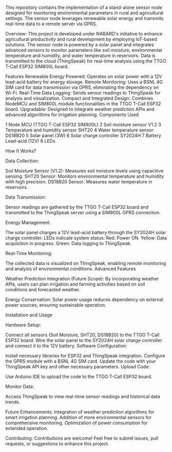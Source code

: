 This repository contains the implementation of a stand-alone sensor node designed for monitoring environmental parameters in rural and agricultural settings. The sensor node leverages renewable solar energy and transmits real-time data to a remote server via GPRS.

Overview: This project is developed under NABARD's initiative to enhance agricultural productivity and rural development by employing IoT-based solutions. The sensor node is powered by a solar panel and integrates advanced sensors to monitor parameters like soil moisture, environmental temperature and humidity, and water temperature in reservoirs. Data is transmitted to the cloud (ThingSpeak) for real-time analysis using the TTGO T-Call ESP32 SIM800L board.

Features Renewable Energy Powered: Operates on solar power with a 12V lead-acid battery for energy storage. Remote Monitoring: Uses a BSNL 4G SIM card for data transmission via GPRS, eliminating the dependency on Wi-Fi. Real-Time Data Logging: Sends sensor readings to ThingSpeak for analysis and visualization. Compact and Integrated Design: Combines NodeMCU and SIM800L module functionalities in the TTGO T-Call ESP32 board. Upgradable: Designed to integrate weather prediction APIs and advanced algorithms for irrigation planning. Components Used

1 Node MCU (TTGO T-Call ESP32 SIM800L) 2 Soil moisture sensor V1.2 3 Temperature and humidity sensor SHT20 4 Water temperature sensor DS18B20 5 Solar panel (3W) 6 Solar charge controller SY2024H 7 Battery Lead-acid (12V) 8 LEDs

How It Works?

Data Collection:

Soil Moisture Sensor (V1.2): Measures soil moisture levels using capacitive sensing. SHT20 Sensor: Monitors environmental temperature and humidity with high precision. DS18B20 Sensor: Measures water temperature in reservoirs.

Data Transmission:

Sensor readings are gathered by the TTGO T-Call ESP32 board and transmitted to the ThingSpeak server using a SIM800L GPRS connection.

Energy Management:

The solar panel charges a 12V lead-acid battery through the SY2024H solar charge controller. LEDs indicate system status: Red: Power ON. Yellow: Data acquisition in progress. Green: Data logging to ThingSpeak.

Real-Time Monitoring:

The collected data is visualized on ThingSpeak, enabling remote monitoring and analysis of environmental conditions. Advanced Features

Weather Prediction Integration (Future Scope): By incorporating weather APIs, users can plan irrigation and farming activities based on soil conditions and forecasted weather.

Energy Conservation: Solar power usage reduces dependency on external power sources, ensuring sustainable operation.

Installation and Usage

Hardware Setup:

Connect all sensors (Soil Moisture, SHT20, DS18B20) to the TTGO T-Call ESP32 board.
Wire the solar panel to the SY2024H solar charge controller and connect it to the 12V battery.
Software Configuration:

Install necessary libraries for ESP32 and ThingSpeak integration.
Configure the GPRS module with a BSNL 4G SIM card.
Update the code with your ThingSpeak API key and other necessary parameters.
Upload Code:

Use Arduino IDE to upload the code to the TTGO T-Call ESP32 board.

Monitor Data:

Access ThingSpeak to view real-time sensor readings and historical data trends.

Future Enhancements: Integration of weather prediction algorithms for smart irrigation planning. Addition of more environmental sensors for comprehensive monitoring. Optimization of power consumption for extended operation.

Contributing: Contributions are welcome! Feel free to submit issues, pull requests, or suggestions to enhance this project.
